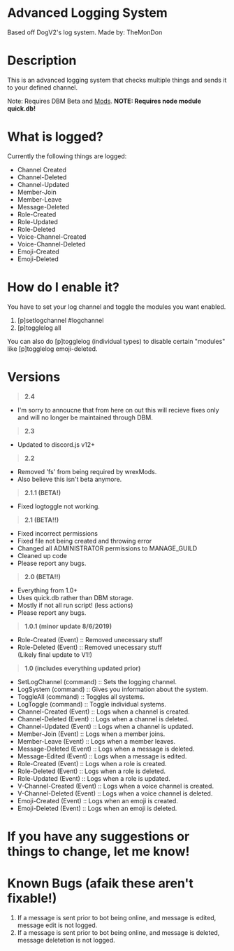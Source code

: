 # Advanced Logging System
Based off DogV2's log system.
Made by: TheMonDon

# Description
This is an advanced logging system that checks multiple things and sends it to your defined channel.

Note: Requires DBM Beta and [Mods](https://github.com/Discord-Bot-Maker-Mods/DBM-Mods/tree/beta).
**NOTE: Requires node module quick.db!**

# What is logged?
Currently the following things are logged:
* Channel Created
* Channel-Deleted
* Channel-Updated
* Member-Join
* Member-Leave
* Message-Deleted
* Role-Created
* Role-Updated
* Role-Deleted
* Voice-Channel-Created
* Voice-Channel-Deleted
* Emoji-Created
* Emoji-Deleted

# How do I enable it?
You have to set your log channel and toggle the modules you want enabled.  
1. [p]setlogchannel #logchannel  
2. [p]togglelog all  

You can also do [p]togglelog (individual types) to disable certain "modules" like [p]togglelog emoji-deleted.  

# Versions

> **2.4**
- I'm sorry to annoucne that from here on out this will recieve fixes only and will no longer be maintained through DBM.

> **2.3**
- Updated to discord.js v12+

> **2.2**
- Removed 'fs' from being required by wrexMods.
- Also believe this isn't beta anymore.

> **2.1.1 (BETA!)**
- Fixed logtoggle not working.

> **2.1 (BETA!!)**
- Fixed incorrect permissions
- Fixed file not being created and throwing error
- Changed all ADMINISTRATOR permissions to MANAGE_GUILD
- Cleaned up code
- Please report any bugs.

> **2.0 (BETA!!)**
- Everything from 1.0+
- Uses quick.db rather than DBM storage.
- Mostly if not all run script! (less actions)
- Please report any bugs.

> **1.0.1 (minor update 8/6/2019)**
- Role-Created (Event) :: Removed unecessary stuff
- Role-Deleted (Event) :: Removed unecessary stuff  
(Likely final update to V1!)

> **1.0 (includes everything updated prior)**

- SetLogChannel (command) :: Sets the logging channel.
- LogSystem (command) :: Gives you information about the system.
- ToggleAll (command) :: Toggles all systems.
- LogToggle (command) :: Toggle individual systems.
- Channel-Created (Event) :: Logs when a channel is created.
- Channel-Deleted (Event) :: Logs when a channel is deleted.
- Channel-Updated (Event) :: Logs when a channel is updated.
- Member-Join (Event) :: Logs when a member joins.
- Member-Leave (Event) :: Logs when a member leaves.
- Message-Deleted (Event) :: Logs when a message is deleted.
- Message-Edited  (Event) :: Logs when a message is edited.
- Role-Created (Event) :: Logs when a role is created.
- Role-Deleted (Event) :: Logs when a  role is deleted.
- Role-Updated (Event) :: Logs when a role is updated.
- V-Channel-Created (Event) :: Logs when a voice channel is created.
- V-Channel-Deleted (Event) :: Logs when a voice channel is deleted.
- Emoji-Created (Event) :: Logs when an emoji is created.
- Emoji-Deleted (Event) :: Logs when an emoji is deleted.

# If you have any suggestions or things to change, let me know!

# Known Bugs (afaik these aren't fixable!)
1. If a message is sent prior to bot being online, and message is edited, message edit is not logged.
2. If a message is sent prior to bot being online, and message is deleted, message deletetion is not logged.